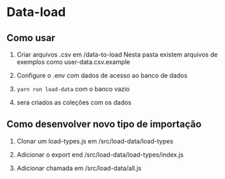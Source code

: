 # Data-load

## Como usar
1. Criar arquivos .csv em /data-to-load
Nesta pasta existem arquivos de exemplos como user-data.csv.example

3. Configure o .env com dados de acesso ao banco de dados

2. `yarn run load-data` com o banco vazio

3. sera criados as coleções com os dados

## Como desenvolver novo tipo de importação

1. Clonar um load-types.js em /src/load-data/load-types

2. Adicionar o export end /src/load-data/load-types/index.js

3. Adicionar chamada em /src/load-data/all.js

